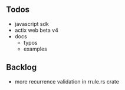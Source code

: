 
## Todos

- javascript sdk
- actix web beta v4
- docs
    - typos
    - examples


## Backlog
- more recurrence validation in rrule.rs crate